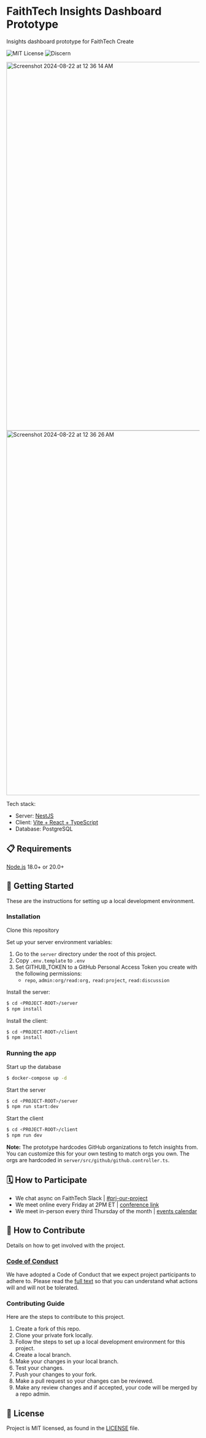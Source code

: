 # FaithTech Insights Dashboard Prototype

Insights dashboard prototype for FaithTech Create

![MIT License](https://badgen.net/badge/license/MIT/blue)
![Discern](https://badgen.net/badge/stage/discern/gray)

<!--
Other 4D cycle badges
![Discover](https://badgen.net/badge/stage/discover/orange)
![Discern](https://badgen.net/badge/stage/discern/gray)
![Develop](https://badgen.net/badge/stage/develop/blue)
![Demonstrate](https://badgen.net/badge/stage/demonstrate/green)
-->

<img width="960" alt="Screenshot 2024-08-22 at 12 36 14 AM" src="https://github.com/user-attachments/assets/c047860f-dc75-42d1-9861-c7e7101f320c">

<img width="950" alt="Screenshot 2024-08-22 at 12 36 26 AM" src="https://github.com/user-attachments/assets/36eef5f8-1826-4798-98d4-684f87da3c75">

Tech stack:

- Server: [NestJS](https://nestjs.com/)
- Client: [Vite + React + TypeScript](https://vitejs.dev/)
- Database: PostgreSQL

## 📋 Requirements

[Node.js](https://nodejs.org/en/) 18.0+ or 20.0+ 

## 🚀 Getting Started

These are the instructions for setting up a local development environment.

### Installation

Clone this repository

Set up your server environment variables:

1. Go to the `server` directory under the root of this project.
1. Copy `.env.template` to `.env`
1. Set GITHUB_TOKEN to a GitHub Personal Access Token you create with the following permissions:
   - `repo`, `admin:org/read:org,` `read:project`, `read:discussion`

Install the server:
```bash
$ cd <PROJECT-ROOT>/server
$ npm install
```

Install the client:
```bash
$ cd <PROJECT-ROOT>/client
$ npm install
```

### Running the app

Start up the database

```bash
$ docker-compose up -d
```

Start the server

```bash
$ cd <PROJECT-ROOT>/server
$ npm run start:dev
```

Start the client

```bash
$ cd <PROJECT-ROOT>/client
$ npm run dev
```

**Note:** The prototype hardcodes GitHub organizations to fetch insights from. You can customize this for your own testing to match orgs you own. The orgs are hardcoded in `server/src/github/github.controller.ts`.

## 🗓️ How to Participate

- We chat async on FaithTech Slack | [#prj-our-project][slack]
- We meet online every Friday at 2PM ET | [conference link][online-meeting]
- We meet in-person every third Thursday of the month | [events calendar][inperson-meeting]

[online-meeting]: https://us02web.zoom.us/j/89709636052?pwd=ZmlHWjlUY2pPOFVYK3c2VGtOZHFjQT09
[inperson-meeting]: https://faithtechhub.slack.com/archives/C06QZ6T7VUJ
[slack]: https://faithtechhub.slack.com/archives/C06QZ6T7VUJ

## 👏 How to Contribute

Details on how to get involved with the project.

### [Code of Conduct][code]

We have adopted a Code of Conduct that we expect project participants to adhere to.
Please read the [full text][code] so that you can understand what actions will and will not be tolerated.

[code]: https://github.com/FaithTechInternal/.github/blob/main/CODE_OF_CONDUCT.md

### Contributing Guide

Here are the steps to contribute to this project.

1. Create a fork of this repo.
1. Clone your private fork locally.
1. Follow the steps to set up a local development environment for this project.
1. Create a local branch.
1. Make your changes in your local branch.
1. Test your changes.
1. Push your changes to your fork.
1. Make a pull request so your changes can be reviewed.
1. Make any review changes and if accepted, your code will be merged by a repo admin.

## 📄 License

Project is MIT licensed, as found in the [LICENSE][license] file.

[license]: ./LICENSE
